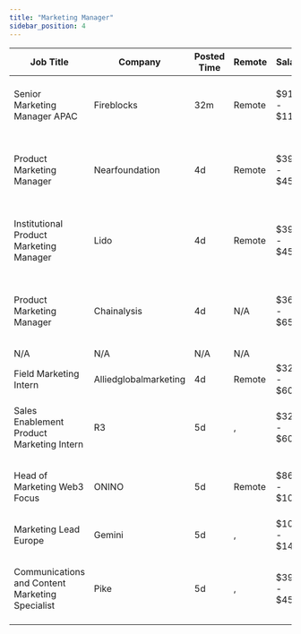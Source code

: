 ```yaml
---
title: "Marketing Manager"
sidebar_position: 4
---
```


| Job Title | Company | Posted Time | Remote | Salary | Tags | Apply Link |
|-----------|---------|-------------|--------|--------|------|------------|
| Senior Marketing Manager APAC | Fireblocks | 32m | Remote | $91k - $115k | marketing manager, marketing, non tech, senior, blockchain | [Apply](https://web3.career/senior-marketing-manager-apac-fireblocks/100832) |
| Product Marketing Manager | Nearfoundation | 4d | Remote | $39k - $45k | marketing manager, marketing, non tech, product marketing, blockchain | [Apply](https://web3.career/product-marketing-manager-nearfoundation/100183) |
| Institutional Product Marketing Manager | Lido | 4d | Remote | $39k - $45k | marketing manager, marketing, non tech, product marketing, blockchain | [Apply](https://web3.career/institutional-product-marketing-manager-lido/100667) |
| Product Marketing Manager | Chainalysis | 4d | N/A | $36k - $65k | marketing manager, marketing, non tech, product marketing, blockchain | [Apply](https://web3.career/product-marketing-manager-chainalysis/100663) |
| N/A | N/A | N/A | N/A |  |  | [Apply](https://web3.career/metana) |
| Field Marketing Intern | Alliedglobalmarketing | 4d | Remote | $32k - $60k | intern, entry level, marketing, non tech, remote | [Apply](https://web3.career/field-marketing-intern-alliedglobalmarketing/100656) |
| Sales Enablement Product Marketing Intern | R3 | 5d | , | $32k - $60k | intern, entry level, marketing, non tech, product marketing | [Apply](https://web3.career/sales-enablement-product-marketing-intern-r3/100641) |
| Head of Marketing Web3 Focus | ONINO | 5d | Remote | $86k - $105k | head of marketing, marketing, non tech, executive, blockchain | [Apply](https://web3.career/head-of-marketing-web3-focus-onino/100631) |
| Marketing Lead Europe | Gemini | 5d | , | $105k - $148k | lead, marketing lead, marketing, non tech, bitcoin | [Apply](https://web3.career/marketing-lead-europe-gemini/100626) |
| Communications and Content Marketing Specialist | Pike | 5d | , | $39k - $45k | pr, non tech, communications, content marketing, marketing specialist | [Apply](https://web3.career/communications-and-content-marketing-specialist-pike/100620) |
